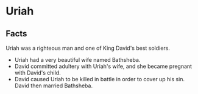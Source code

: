 # Uriah

## Facts

Uriah was a righteous man and one of King David's best soldiers.

* Uriah had a very beautiful wife named Bathsheba.
* David committed adultery with Uriah's wife, and she became pregnant with David's child.
* David caused Uriah to be killed in battle in order to cover up his sin. David then married Bathsheba.